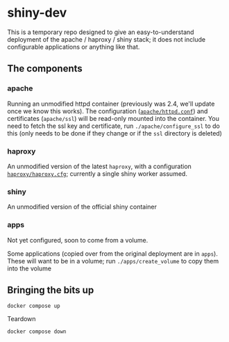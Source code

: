 # shiny-dev

This is a temporary repo designed to give an easy-to-understand deployment of the apache / haproxy / shiny stack; it does not include configurable applications or anything like that.

## The components

### apache

Running an unmodified httpd container (previously was 2.4, we'll update once we know this works). The configuration ([`apache/httpd.conf`](httpd/httpd.conf)) and certificates (`apache/ssl`) will be read-only mounted into the container. You need to fetch the ssl key and certificate, run `./apache/configure_ssl` to do this (only needs to be done if they change or if the `ssl` directory is deleted)

### haproxy

An unmodified version of the latest `haproxy`, with a configuration [`haproxy/haproxy.cfg`](haproxy/haproxy.cfg); currently a single shiny worker assumed.

### shiny

An unmodified version of the official shiny container

### apps

Not yet configured, soon to come from a volume.

Some applications (copied over from the original deployment are in `apps`). These will want to be in a volume; run `./apps/create_volume` to copy them into the volume


## Bringing the bits up

```
docker compose up
```

Teardown

```
docker compose down
```
